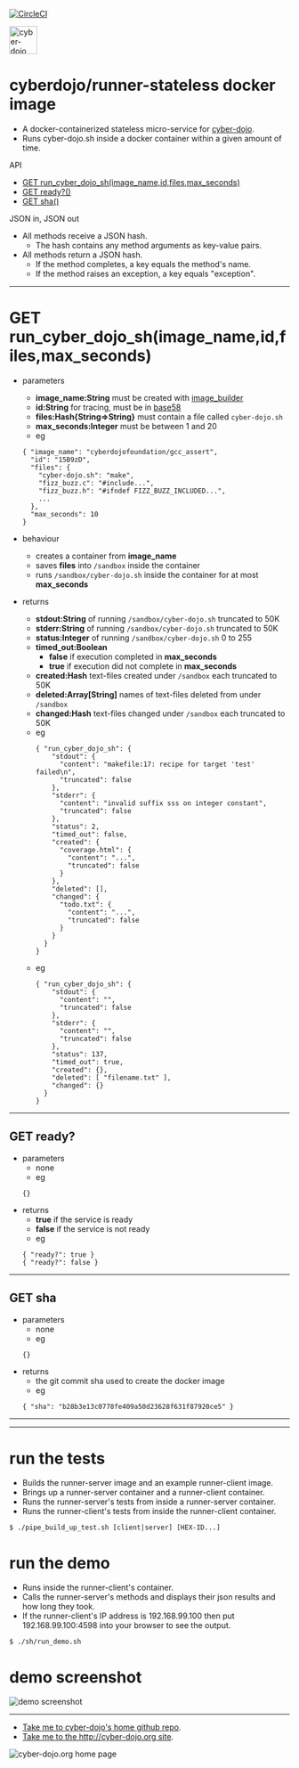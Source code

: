 
[![CircleCI](https://circleci.com/gh/cyber-dojo/runner-stateless.svg?style=svg)](https://circleci.com/gh/cyber-dojo/runner-stateless)

<img src="https://raw.githubusercontent.com/cyber-dojo/nginx/master/images/home_page_logo.png"
alt="cyber-dojo yin/yang logo" width="50px" height="50px"/>

# cyberdojo/runner-stateless docker image

- A docker-containerized stateless micro-service for [cyber-dojo](http://cyber-dojo.org).
- Runs cyber-dojo.sh inside a docker container within a given amount of time.

API
  * [GET run_cyber_dojo_sh(image_name,id,files,max_seconds)](#post-run_cyber_dojo_shimage_nameidfilesmax_seconds)
  * [GET ready?()](#get-ready)
  * [GET sha()](#get-sha)

JSON in, JSON out  
  * All methods receive a JSON hash.
    * The hash contains any method arguments as key-value pairs.
  * All methods return a JSON hash.
    * If the method completes, a key equals the method's name.
    * If the method raises an exception, a key equals "exception".

- - - -

# GET run_cyber_dojo_sh(image_name,id,files,max_seconds)
- parameters
  * **image_name:String** must be created with [image_builder](https://github.com/cyber-dojo-languages/image_builder)
  * **id:String** for tracing, must be in [base58](https://github.com/cyber-dojo/runner-stateless/blob/master/src/base58.rb)
  * **files:Hash{String=>String}** must contain a file called `cyber-dojo.sh`
  * **max_seconds:Integer** must be between 1 and 20
  * eg
  ```
  { "image_name": "cyberdojofoundation/gcc_assert",
    "id": "15B9zD",
    "files": {
      "cyber-dojo.sh": "make",
      "fizz_buzz.c": "#include...",
      "fizz_buzz.h": "#ifndef FIZZ_BUZZ_INCLUDED...",
      ...
    },
    "max_seconds": 10
  }
  ```

- behaviour
  * creates a container from **image_name**
  * saves **files** into `/sandbox` inside the container
  * runs `/sandbox/cyber-dojo.sh` inside the container for at most **max_seconds**

- returns  
  * **stdout:String** of running `/sandbox/cyber-dojo.sh` truncated to 50K
  * **stderr:String** of running `/sandbox/cyber-dojo.sh` truncated to 50K
  * **status:Integer** of running `/sandbox/cyber-dojo.sh` 0 to 255
  * **timed_out:Boolean**
    * **false** if execution completed in **max_seconds**
    * **true** if execution did not complete in **max_seconds**
  * **created:Hash** text-files created under `/sandbox` each truncated to 50K
  * **deleted:Array[String]** names of text-files deleted from under `/sandbox`
  * **changed:Hash** text-files changed under `/sandbox` each truncated to 50K
  * eg
    ```
    { "run_cyber_dojo_sh": {
        "stdout": {
          "content": "makefile:17: recipe for target 'test' failed\n",
          "truncated": false
        },
        "stderr": {
          "content": "invalid suffix sss on integer constant",
          "truncated": false
        },
        "status": 2,
        "timed_out": false,
        "created": {
          "coverage.html": {
            "content": "...",
            "truncated": false
          }
        },
        "deleted": [],
        "changed": {
          "todo.txt": {
            "content": "...",
            "truncated": false
          }
        }
      }
    }
    ```
  * eg
    ```
    { "run_cyber_dojo_sh": {
        "stdout": {
          "content": "",
          "truncated": false
        },
        "stderr": {
          "content": "",
          "truncated": false
        },
        "status": 137,
        "timed_out": true,
        "created": {},
        "deleted": [ "filename.txt" ],
        "changed": {}
      }
    }
    ```

- - - -

## GET ready?
- parameters
  * none
  * eg
  ```
  {}
  ```
- returns
  * **true** if the service is ready
  * **false** if the service is not ready
  * eg
  ```
  { "ready?": true }
  { "ready?": false }
  ```

- - - -

## GET sha
- parameters
  * none
  * eg
  ```
  {}
  ```
- returns
  * the git commit sha used to create the docker image
  * eg
  ```
  { "sha": "b28b3e13c0778fe409a50d23628f631f87920ce5" }
  ```

- - - -
- - - -

# run the tests
- Builds the runner-server image and an example runner-client image.
- Brings up a runner-server container and a runner-client container.
- Runs the runner-server's tests from inside a runner-server container.
- Runs the runner-client's tests from inside the runner-client container.
```
$ ./pipe_build_up_test.sh [client|server] [HEX-ID...]
```

# run the demo
- Runs inside the runner-client's container.
- Calls the runner-server's methods and displays their json results and how long they took.
- If the runner-client's IP address is 192.168.99.100 then put 192.168.99.100:4598 into your browser to see the output.
```
$ ./sh/run_demo.sh
```

# demo screenshot

![demo screenshot](docs/demo_screenshot.png?raw=true "demo screenshot")

- - - -

* [Take me to cyber-dojo's home github repo](https://github.com/cyber-dojo/cyber-dojo).
* [Take me to the http://cyber-dojo.org site](http://cyber-dojo.org).

![cyber-dojo.org home page](https://github.com/cyber-dojo/cyber-dojo/blob/master/shared/home_page_snapshot.png)
